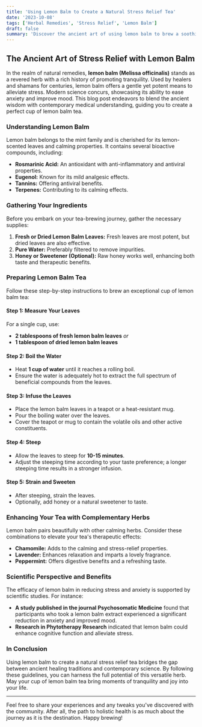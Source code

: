 ```yaml
---
title: 'Using Lemon Balm to Create a Natural Stress Relief Tea'
date: '2023-10-08'
tags: ['Herbal Remedies', 'Stress Relief', 'Lemon Balm']
draft: false
summary: 'Discover the ancient art of using lemon balm to brew a soothing, natural stress relief tea. This guide offers step-by-step instructions, backed by both shamanic wisdom and modern scientific insights.'
---
```


## The Ancient Art of Stress Relief with Lemon Balm

In the realm of natural remedies, **lemon balm (Melissa officinalis)** stands as a revered herb with a rich history of promoting tranquility. Used by healers and shamans for centuries, lemon balm offers a gentle yet potent means to alleviate stress. Modern science concurs, showcasing its ability to ease anxiety and improve mood. This blog post endeavors to blend the ancient wisdom with contemporary medical understanding, guiding you to create a perfect cup of lemon balm tea.

### Understanding Lemon Balm

Lemon balm belongs to the mint family and is cherished for its lemon-scented leaves and calming properties. It contains several bioactive compounds, including:

- **Rosmarinic Acid:** An antioxidant with anti-inflammatory and antiviral properties.
- **Eugenol:** Known for its mild analgesic effects.
- **Tannins:** Offering antiviral benefits.
- **Terpenes:** Contributing to its calming effects.

### Gathering Your Ingredients

Before you embark on your tea-brewing journey, gather the necessary supplies:

1. **Fresh or Dried Lemon Balm Leaves:** Fresh leaves are most potent, but dried leaves are also effective.
2. **Pure Water:** Preferably filtered to remove impurities.
3. **Honey or Sweetener (Optional):** Raw honey works well, enhancing both taste and therapeutic benefits.

### Preparing Lemon Balm Tea

Follow these step-by-step instructions to brew an exceptional cup of lemon balm tea:

#### Step 1: Measure Your Leaves
For a single cup, use:
- **2 tablespoons of fresh lemon balm leaves** *or*
- **1 tablespoon of dried lemon balm leaves**

#### Step 2: Boil the Water
- Heat **1 cup of water** until it reaches a rolling boil.
- Ensure the water is adequately hot to extract the full spectrum of beneficial compounds from the leaves.

#### Step 3: Infuse the Leaves
- Place the lemon balm leaves in a teapot or a heat-resistant mug.
- Pour the boiling water over the leaves.
- Cover the teapot or mug to contain the volatile oils and other active constituents.

#### Step 4: Steep
- Allow the leaves to steep for **10-15 minutes**.
- Adjust the steeping time according to your taste preference; a longer steeping time results in a stronger infusion.

#### Step 5: Strain and Sweeten
- After steeping, strain the leaves.
- Optionally, add honey or a natural sweetener to taste.

### Enhancing Your Tea with Complementary Herbs

Lemon balm pairs beautifully with other calming herbs. Consider these combinations to elevate your tea's therapeutic effects:

- **Chamomile:** Adds to the calming and stress-relief properties.
- **Lavender:** Enhances relaxation and imparts a lovely fragrance.
- **Peppermint:** Offers digestive benefits and a refreshing taste.

### Scientific Perspective and Benefits

The efficacy of lemon balm in reducing stress and anxiety is supported by scientific studies. For instance:
- **A study published in the journal Psychosomatic Medicine** found that participants who took a lemon balm extract experienced a significant reduction in anxiety and improved mood.
- **Research in Phytotherapy Research** indicated that lemon balm could enhance cognitive function and alleviate stress.

### In Conclusion

Using lemon balm to create a natural stress relief tea bridges the gap between ancient healing traditions and contemporary science. By following these guidelines, you can harness the full potential of this versatile herb. May your cup of lemon balm tea bring moments of tranquility and joy into your life.

---

Feel free to share your experiences and any tweaks you've discovered with the community. After all, the path to holistic health is as much about the journey as it is the destination. Happy brewing!